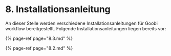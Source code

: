 # 8. Installationsanleitung

An dieser Stelle werden verschiedene Installationsanleitungen für Goobi workflow bereitgestellt. Folgende Installationsanleitungen liegen bereits vor:

{% page-ref page="8.3.md" %}

{% page-ref page="8.2.md" %}

